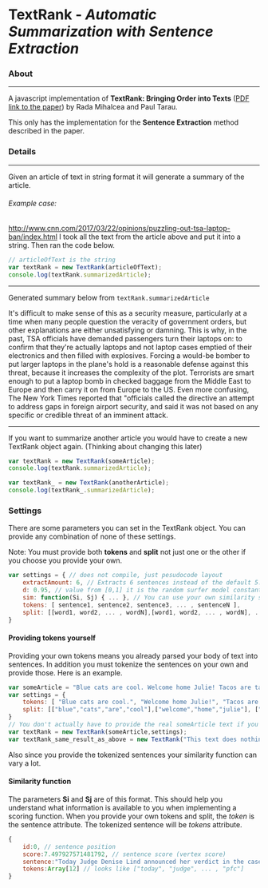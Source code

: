 # TextRank - *Automatic Summarization with Sentence Extraction*

### About
----
A javascript implementation of **TextRank: Bringing Order into Texts** ([PDF link to the paper](https://web.eecs.umich.edu/~mihalcea/papers/mihalcea.emnlp04.pdf)) by Rada Mihalcea and Paul Tarau.

This only has the implementation for the **Sentence Extraction** method described in the paper.

### Details
---
Given an article of text in string format it will generate a summary of the article.

###### Example case:
http://www.cnn.com/2017/03/22/opinions/puzzling-out-tsa-laptop-ban/index.html
I took all the text from the article above and put it into a string. Then ran the code below.

```javascript
// articleOfText is the string
var textRank = new TextRank(articleOfText);
console.log(textRank.summarizedArticle);
```

--- 
Generated summary below from ```textRank.summarizedArticle```

It's difficult to make sense of this as a security measure, particularly at a time when many people question the veracity of government orders, but other explanations are either unsatisfying or damning. This is why, in the past, TSA officials have demanded passengers turn their laptops on: to confirm that they're actually laptops and not laptop cases emptied of their electronics and then filled with explosives. Forcing a would-be bomber to put larger laptops in the plane's hold is a reasonable defense against this threat, because it increases the complexity of the plot. Terrorists are smart enough to put a laptop bomb in checked baggage from the Middle East to Europe and then carry it on from Europe to the US. Even more confusing, The New York Times reported that "officials called the directive an attempt to address gaps in foreign airport security, and said it was not based on any specific or credible threat of an imminent attack.

---

If you want to summarize another article you would have to create a new TextRank object again. (Thinking about changing this later)
```javascript
var textRank = new TextRank(someArticle);
console.log(textRank.summarizedArticle);

var textRank_ = new TextRank(anotherArticle);
console.log(textRank_.summarizedArticle);
```

### Settings
There are some parameters you can set in the TextRank object. You can provide any combination of none of these settings.

Note: You must provide both **tokens** and **split** not just one or the other if you choose you provide your own.
```javascript
var settings = { // does not compile, just pesudocode layout
    extractAmount: 6, // Extracts 6 sentences instead of the default 5.
    d: 0.95, // value from [0,1] it is the random surfer model constant default of 0.85
    sim: function(Si, Sj) { ... }, // You can use your own similarity scoring function!
    tokens: [ sentence1, sentence2, sentence3, ... , sentenceN ],
    split: [[word1, word2, ... , wordN],[word1, word2, ... , wordN], ..., [word1, word2, ... , wordN]]
}
```

#### Providing tokens yourself
Providing your own tokens means you already parsed your body of text into sentences.
In addition you must tokenize the sentences on your own and provide those. Here is an example.

```javascript
var someArticle = "Blue cats are cool. Welcome home Julie! Tacos are tasty."
var settings = {
    tokens: [ "Blue cats are cool.", "Welcome home Julie!", "Tacos are tasty."],
    split: [["blue","cats","are","cool"],["welcome","home","julie"], ["tacos","are","tasty"]]
}
// You don't actually have to provide the real someArticle text if you provide your own tokens. Just don't provide the empty string.
var textRank = new TextRank(someArticle,settings);
var textRank_same_result_as_above = new TextRank("This text does nothing!",settings);
```

Also since you provide the tokenized sentences your similarity function can vary a lot.

#### Similarity function
The parameters **Si** and **Sj** are of this format. This should help you understand what information is available to you when implementing a scoring function.
When you provide your own tokens and split, the *token* is the sentence attribute. The tokenized sentence will be *tokens* attribute.
```javascript
{
    id:0, // sentence position
    score:7.497927571481792, // sentence score (vertex score)
    sentence:"Today Judge Denise Lind announced her verdict in the case of Pfc.",
    tokens:Array[12] // looks like ["today", "judge", ... , "pfc"]
}
```
